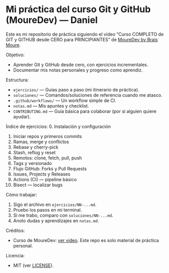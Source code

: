 # Mi práctica del curso Git y GitHub (MoureDev) — Daniel

Este es mi repositorio de práctica siguiendo el video “Curso COMPLETO de GIT y GITHUB desde CERO para PRINCIPIANTES” de [MoureDev by Brais Moure](https://www.youtube.com/watch?v=3GymExBkKjE).

Objetivo:
- Aprender Git y GitHub desde cero, con ejercicios incrementales.
- Documentar mis notas personales y progreso como aprendiz.

Estructura:
- `ejercicios/` — Guías paso a paso (mi itinerario de práctica).
- `soluciones/` — Comandos/soluciones de referencia cuando me atasco.
- `.github/workflows/` — Un workflow simple de CI.
- `notas.md` — Mis apuntes y checklist.
- `CONTRIBUTING.md` — Guía básica para colaborar (por si alguien quiere ayudar).

Índice de ejercicios:
0. Instalación y configuración
1. Iniciar repos y primeros commits
2. Ramas, merge y conflictos
3. Rebase y cherry-pick
4. Stash, reflog y reset
5. Remotos: clone, fetch, pull, push
6. Tags y versionado
7. Flujo GitHub: Forks y Pull Requests
8. Issues, Projects y Releases
9. Actions (CI) — pipeline básico
10. Bisect — localizar bugs

Cómo trabajar:
1) Sigo el archivo en `ejercicios/NN-...md`.
2) Pruebo los pasos en mi terminal.
3) Si me trabo, comparo con `soluciones/NN-...md`.
4) Anoto dudas y aprendizajes en `notas.md`.

Créditos:
- Curso de MoureDev: [ver video](https://www.youtube.com/watch?v=3GymExBkKjE). Este repo es solo material de práctica personal.

Licencia:
- MIT (ver [LICENSE](LICENSE)).